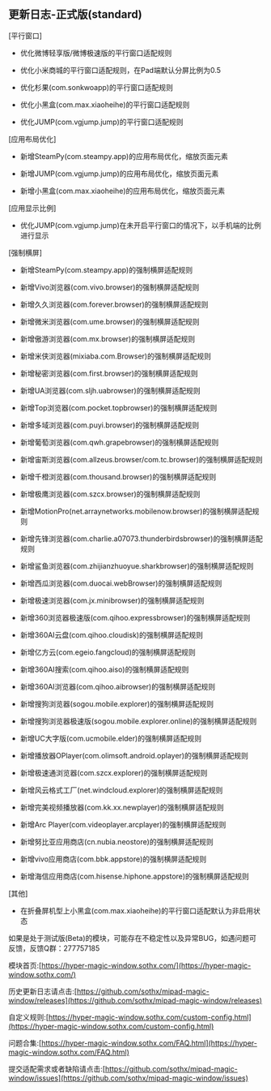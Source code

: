 ## 更新日志-正式版(standard)


[平行窗口]

- 优化微博轻享版/微博极速版的平行窗口适配规则

- 优化小米商城的平行窗口适配规则，在Pad端默认分屏比例为0.5

- 优化杉果(com.sonkwoapp)的平行窗口适配规则

- 优化小黑盒(com.max.xiaoheihe)的平行窗口适配规则

- 优化JUMP(com.vgjump.jump)的平行窗口适配规则

[应用布局优化]

- 新增SteamPy(com.steampy.app)的应用布局优化，缩放页面元素

- 新增JUMP(com.vgjump.jump)的应用布局优化，缩放页面元素

- 新增小黑盒(com.max.xiaoheihe)的应用布局优化，缩放页面元素

[应用显示比例]

- 优化JUMP(com.vgjump.jump)在未开启平行窗口的情况下，以手机端的比例进行显示

[强制横屏]

- 新增SteamPy(com.steampy.app)的强制横屏适配规则

- 新增Vivo浏览器(com.vivo.browser)的强制横屏适配规则

- 新增久久浏览器(com.forever.browser)的强制横屏适配规则

- 新增微米浏览器(com.ume.browser)的强制横屏适配规则

- 新增傲游浏览器(com.mx.browser)的强制横屏适配规则

- 新增米侠浏览器(mixiaba.com.Browser)的强制横屏适配规则

- 新增秘密浏览器(com.first.browser)的强制横屏适配规则

- 新增UA浏览器(com.sljh.uabrowser)的强制横屏适配规则

- 新增Top浏览器(com.pocket.topbrowser)的强制横屏适配规则

- 新增多域浏览器(com.puyi.browser)的强制横屏适配规则

- 新增葡萄浏览器(com.qwh.grapebrowser)的强制横屏适配规则

- 新增宙斯浏览器(com.allzeus.browser/com.tc.browser)的强制横屏适配规则

- 新增千橙浏览器(com.thousand.browser)的强制横屏适配规则

- 新增极鹰浏览器(com.szcx.browser)的强制横屏适配规则

- 新增MotionPro(net.arraynetworks.mobilenow.browser)的强制横屏适配规则

- 新增先锋浏览器(com.charlie.a07073.thunderbirdsbrowser)的强制横屏适配规则

- 新增鲨鱼浏览器(com.zhijianzhuoyue.sharkbrowser)的强制横屏适配规则

- 新增西瓜浏览器(com.duocai.webBrowser)的强制横屏适配规则

- 新增极速浏览器(com.jx.minibrowser)的强制横屏适配规则

- 新增360浏览器极速版(com.qihoo.expressbrowser)的强制横屏适配规则

- 新增360AI云盘(com.qihoo.cloudisk)的强制横屏适配规则

- 新增亿方云(com.egeio.fangcloud)的强制横屏适配规则

- 新增360AI搜索(com.qihoo.aiso)的强制横屏适配规则

- 新增360AI浏览器(com.qihoo.aibrowser)的强制横屏适配规则

- 新增搜狗浏览器(sogou.mobile.explorer)的强制横屏适配规则

- 新增搜狗浏览器极速版(sogou.mobile.explorer.online)的强制横屏适配规则

- 新增UC大字版(com.ucmobile.elder)的强制横屏适配规则

- 新增播放器OPlayer(com.olimsoft.android.oplayer)的强制横屏适配规则

- 新增极速通浏览器(com.szcx.explorer)的强制横屏适配规则

- 新增风云格式工厂(net.windcloud.explorer)的强制横屏适配规则

- 新增完美视频播放器(com.kk.xx.newplayer)的强制横屏适配规则

- 新增Arc Player(com.videoplayer.arcplayer)的强制横屏适配规则

- 新增努比亚应用商店(cn.nubia.neostore)的强制横屏适配规则

- 新增vivo应用商店(com.bbk.appstore)的强制横屏适配规则

- 新增海信应用商店(com.hisense.hiphone.appstore)的强制横屏适配规则

[其他]

- 在折叠屏机型上小黑盒(com.max.xiaoheihe)的平行窗口适配默认为非启用状态



如果是处于测试版(Beta)的模块，可能存在不稳定性以及异常BUG，如遇问题可反馈，反馈Q群：277757185

模块首页:[https://hyper-magic-window.sothx.com/](https://hyper-magic-window.sothx.com/)

历史更新日志请点击:[https://github.com/sothx/mipad-magic-window/releases](https://github.com/sothx/mipad-magic-window/releases)

自定义规则:[https://hyper-magic-window.sothx.com/custom-config.html](https://hyper-magic-window.sothx.com/custom-config.html)

问题合集:[https://hyper-magic-window.sothx.com/FAQ.html](https://hyper-magic-window.sothx.com/FAQ.html)

提交适配需求或者缺陷请点击:[https://github.com/sothx/mipad-magic-window/issues](https://github.com/sothx/mipad-magic-window/issues)
